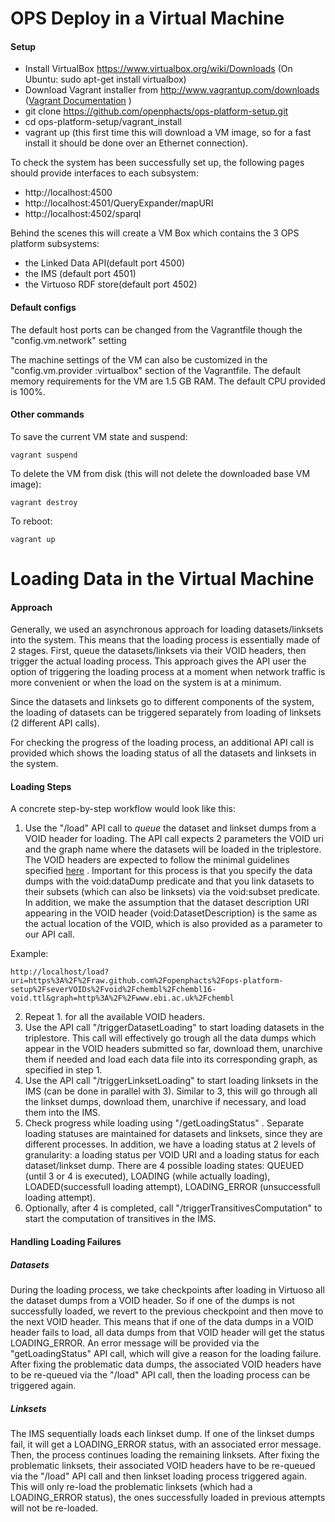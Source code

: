 OPS Deploy in a Virtual Machine
============================================

#### Setup

- Install VirtualBox https://www.virtualbox.org/wiki/Downloads (On Ubuntu: sudo apt-get install virtualbox)
- Download Vagrant installer from http://www.vagrantup.com/downloads ([Vagrant Documentation](http://docs.vagrantup.com/v2/) )
- git clone https://github.com/openphacts/ops-platform-setup.git
- cd ops-platform-setup/vagrant_install
- vagrant up (this first time this will download a VM image, so for a fast install it should be done over an Ethernet connection).

To check the system has been successfully set up, the following pages should provide interfaces to each subsystem:
- http://localhost:4500
- http://localhost:4501/QueryExpander/mapURI
- http://localhost:4502/sparql

Behind the scenes this will create a VM Box which contains the 3 OPS platform subsystems: 
- the Linked Data API(default port 4500)
- the IMS (default port 4501)
- the Virtuoso RDF store(default port 4502)

#### Default configs

The default host ports can be changed from the Vagrantfile though the "config.vm.network" setting

The machine settings of the VM can also be customized in the "config.vm.provider :virtualbox" section of the Vagrantfile.
The default memory requirements for the VM are 1.5 GB RAM. The default CPU provided is 100%.  


#### Other commands

To save the current VM state and suspend: 

    vagrant suspend

To delete the VM from disk (this will not delete the downloaded base VM image): 

    vagrant destroy

To reboot: 

    vagrant up


Loading Data in the Virtual Machine
============================================

#### Approach

Generally, we used an asynchronous approach for loading datasets/linksets into the system. This means that the loading process is essentially made of 2 stages. 
First, queue the datasets/linksets via their VOID headers, then trigger the actual loading process. This approach gives the API user the option of triggering 
the loading process at a moment when network traffic is more convenient or when the load on the system is at a minimum. 

Since the datasets and linksets go to different components of the system, the loading of datasets can be triggered separately from loading of linksets 
(2 different API calls). 

For checking the progress of the loading process, an additional API call is provided which shows the loading status of all the datasets and linksets in the system.


#### Loading Steps

A concrete step-by-step workflow would look like this:

1. Use the "/load" API call to *queue* the dataset and linkset dumps from a VOID header for loading. The API call expects 2 parameters the VOID uri and the graph name where the datasets will be loaded in the triplestore. The VOID headers are expected to follow
the minimal guidelines specified [here](http://www.openphacts.org/specs/2013/WD-datadesc-20130912/#dataset-model) . Important for this process is that you specify
the data dumps with the void:dataDump predicate and that you link datasets to their subsets (which can also be linksets) via the void:subset predicate. In addition,
we make the assumption that the dataset description URI appearing in the VOID header (void:DatasetDescription) is the same as the actual location of the VOID,
which is also provided as a parameter to our API call.

Example: 

    http://localhost/load?uri=https%3A%2F%2Fraw.github.com%2Fopenphacts%2Fops-platform-setup%2FseverVOIDs%2Fvoid%2Fchembl%2Fchembl16-void.ttl&graph=http%3A%2F%2Fwww.ebi.ac.uk%2Fchembl

2. Repeat 1. for all the available VOID headers.
3. Use the API call "/triggerDatasetLoading" to start loading datasets in the triplestore. This call will effectively go trough all the data dumps which appear
in the VOID headers submitted so far, download them, unarchive them if needed and load each data file into its corresponding graph, as specified in step 1.
4. Use the API call "/triggerLinksetLoading" to start loading linksets in the IMS (can be done in parallel with 3). Similar to 3, this will go through all
the linkset dumps, download them, unarchive if necessary, and load them into the IMS.
5. Check progress while loading using "/getLoadingStatus" . Separate loading statuses are maintained for datasets and linksets, since they are different processes.
In addition, we have a loading status at 2 levels of granularity: a loading status per VOID URI and a loading status for each dataset/linkset dump. There are 
4 possible loading states: QUEUED (until 3 or 4 is executed), LOADING (while actually loading), LOADED(successfull loading attempt), 
LOADING_ERROR (unsuccessfull loading attempt).
6. Optionally, after 4 is completed, call "/triggerTransitivesComputation" to start the computation of transitives in the IMS.

#### Handling Loading Failures

##### Datasets

During the loading process, we take checkpoints after loading in Virtuoso all the dataset dumps from a VOID header. So if one of the dumps is not successfully 
loaded, we revert to the previous checkpoint and then move to the next VOID header. This means that if one of the data dumps in a VOID header fails to load,
all data dumps from that VOID header will get the status LOADING_ERROR. An error message will be provided via the "getLoadingStatus" API call, which will give
a reason for the loading failure. After fixing the problematic data dumps, the associated VOID headers have to be re-queued via the "/load" API call, then 
the loading process can be triggered again. 

##### Linksets

The IMS sequentially loads each linkset dump. If one of the linkset dumps fail, it will get a LOADING_ERROR status, with an associated error message. Then, the
process continues loading the remaining linksets. After fixing the problematic linksets, their associated VOID headers have to be re-queued via the "/load" API
call and then linkset loading process triggered again. This will only re-load the problematic linksets (which had a LOADING_ERROR status), the ones successfully 
loaded in previous attempts will not be re-loaded.







